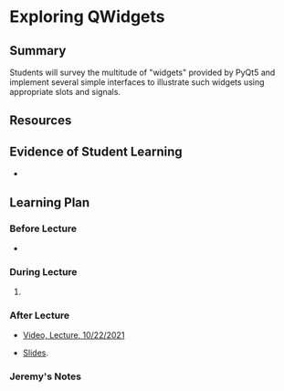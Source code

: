 # Exploring QWidgets

## Summary

Students will survey the multitude of "widgets" provided by PyQt5 and
implement several simple interfaces to illustrate such widgets using
appropriate slots and signals.

## Resources


##  Evidence of Student Learning

  - 

## Learning Plan


### Before Lecture

  - 

### During Lecture

  1. 

### After Lecture

   - [Video, Lecture, 10/22/2021](https://mediasite.k-state.edu/mediasite/Play/ab9c1db2bac54bad9718a5433942f17b1d)  

   - [Slides]().

### Jeremy's Notes

